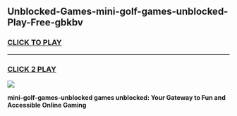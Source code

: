 
## Unblocked-Games-mini-golf-games-unblocked-Play-Free-gbkbv
<h3>
<a href="https://premium76.site?title=mini-golf-games-unblocked&ref=18A1">CLICK TO PLAY</a></h3>
<hr>

<h3>
<a href="https://premium76.site?title=mini-golf-games-unblocked&ref=18A1">CLICK 2 PLAY</a>
  
</h3>

<a href="https://premium76.site?title=mini-golf-games-unblocked&ref=18A1"><img src="https://clearcache.store/games.png"></a>


**mini-golf-games-unblocked games unblocked: Your Gateway to Fun and Accessible Online Gaming**
